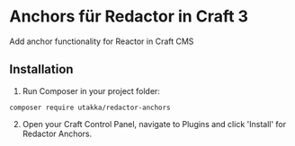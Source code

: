 # Anchors für Redactor in Craft 3

Add anchor functionality for Reactor in Craft CMS

## Installation

1. Run Composer in your project folder:

```
composer require utakka/redactor-anchors
```

2. Open your Craft Control Panel, navigate to Plugins and click 'Install' for Redactor Anchors.
